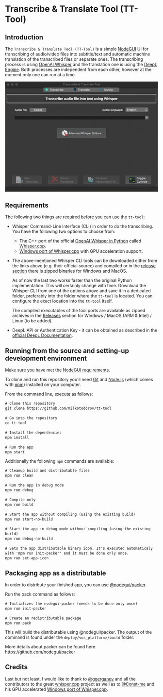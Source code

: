 # Transcribe & Translate Tool (TT-Tool)

## Introduction

The `Transcribe & Translate Tool (TT-Tool)` is a simple [NodeGUI](https://docs.nodegui.org/) UI for transcribing of audio/video files into subtitle/text and automatic machine translation of the transcribed files or separate ones. The transcribing process is using [OpenAI Whisper](https://openai.com/research/whisper) and the translation one is using the [DeepL Engine](https://www.deepl.com/whydeepl). Both processes are independent from each other, however at the moment only one can run at a time.

![](tt-tool.gif)

## Requirements

The following two things are required before you can use the `tt-tool`:

- Whisper Command-Line Interface (CLI) in order to do the transcribing. You have the following two options to choose from:
  - The C++ port of the official [OpenAI Whisper in Python](https://github.com/openai/whisper) called [Whisper.cpp](https://github.com/ggerganov/whisper.cpp).
  - [Windows port of Whisper.cpp](https://github.com/Const-me/Whisper) with GPU acceleration support.

- The above-mentioned Whisper CLI tools can be downloaded either from the links above (e.g. their official source) and compiled or in the [release section](https://github.com/milkotodorov/tt-tool/releases) there is zipped binaries for Windows and MacOS.

  As of now the last two works faster than the original Python implementation. This will certainly change with time.
Download the Whisper CLI from one of the options above and save it in a dedicated folder, preferably into the folder where the `tt-tool` is located. You can configure the exact location into the `tt-tool` itself.
  
  The compiled executables of the tool ports are available as zipped archives in the [Releases](https://github.com/milkotodorov/tt-tool/releases) section for Windows / MacOS (ARM & Intel) / Linux (to be added).

- DeepL API or Authentication Key - it can be obtained as described in the [official DeepL Documentation](https://support.deepl.com/hc/en-us/articles/360020695820-Authentication-Key).

## Running from the source and setting-up development environment

Make sure you have met the [NodeGUI requirements](https://docs.nodegui.org/docs/guides/getting-started#developer-environment).

To clone and run this repository you'll need [Git](https://git-scm.com) and [Node.js](https://nodejs.org/en/download/) (which comes with [npm](http://npmjs.com)) installed on your computer.

From the command line, execute as follows:

```console
# Clone this repository
git clone https://github.com/milkotodorov/tt-tool

# Go into the repository
cd tt-tool

# Install the dependencies
npm install

# Run the app
npm start
```

Additionally the following `npm` commands are available:

```console
# Cleanup build and distributable files
npm run clean

# Run the app in debug mode
npm run debug

# Compile only
npm run build

# Start the app without compiling (using the existing build)
npm run start-no-build

# Start the app in debug mode without compiling (using the existing build)
npm run debug-no-build

# Sets the app distributable binary icon. It's executed automaticaly with 'npm run init-packer' and it must be done only once.
npm run set-app-icon
```

## Packaging app as a distributable

In order to distribute your finished app, you can use [@nodegui/packer](https://github.com/nodegui/packer)

Run the pack command as follows:

```console
# Initializes the nodegui-packer (needs to be done only once)
npm run init-packer 

# Create an redistributable package
npm run pack
```

This will build the distributable using @nodegui/packer. The output of the command is found under the `deploy/<os_platform>/build` folder.

More details about packer can be found here: https://github.com/nodegui/packer

## Credits
Last but not least, I would like to thank to [@ggerganov](https://github.com/ggerganov) and all the contributors to the great [whisper.cpp](https://github.com/ggerganov/whisper.cpp) project as well as to [@Const-me](https://github.com/Const-me) and his GPU accelerated [Windows port of Whisper.cpp](https://github.com/Const-me/Whisper).
